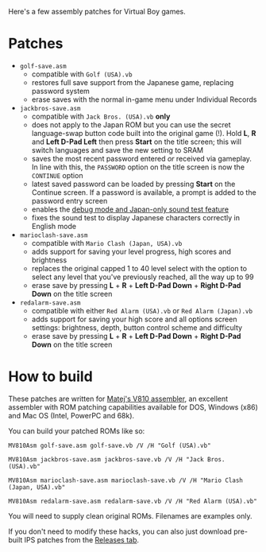 Here's a few assembly patches for Virtual Boy games.

# Patches
* `golf-save.asm`
  * compatible with `Golf (USA).vb`
  * restores full save support from the Japanese game, replacing password system
  * erase saves with the normal in-game menu under Individual Records
* `jackbros-save.asm`
  * compatible with `Jack Bros. (USA).vb` **only**
  * does not apply to the Japan ROM but you can use the secret language-swap button code built into the original game (!). Hold **L**, **R** and **Left D-Pad Left** then press **Start** on the title screen; this will switch languages and save the new setting to SRAM
  * saves the most recent password entered *or* received via gameplay. In line with this, the `PASSWORD` option on the title screen is now the `CONTINUE` option
  * latest saved password can be loaded by pressing **Start** on the Continue screen. If a password is available, a prompt is added to the password entry screen
  * enables the [debug mode and Japan-only sound test feature](https://www.virtual-boy.com/games/jack-bros/guides/)
  * fixes the sound test to display Japanese characters correctly in English mode
* `marioclash-save.asm`
  * compatible with `Mario Clash (Japan, USA).vb`
  * adds support for saving your level progress, high scores and brightness
  * replaces the original capped 1 to 40 level select with the option to select any level that you've previously reached, all the way up to 99
  * erase save by pressing **L** + **R** + **Left D-Pad Down** + **Right D-Pad Down** on the title screen
* `redalarm-save.asm`
  * compatible with either `Red Alarm (USA).vb` or `Red Alarm (Japan).vb`
  * adds support for saving your high score and all options screen settings: brightness, depth, button control scheme and difficulty
  * erase save by pressing **L** + **R** + **Left D-Pad Down** + **Right D-Pad Down** on the title screen

# How to build
These patches are written for [Matej's V810 assembler](http://matejhorvat.si/en/software/mv810asm/), an excellent assembler with ROM patching capabilities available for DOS, Windows (x86) and Mac OS (Intel, PowerPC and 68k).

You can build your patched ROMs like so:
```
MV810Asm golf-save.asm golf-save.vb /V /H "Golf (USA).vb"
```
```
MV810Asm jackbros-save.asm jackbros-save.vb /V /H "Jack Bros. (USA).vb"
```
```
MV810Asm marioclash-save.asm marioclash-save.vb /V /H "Mario Clash (Japan, USA).vb"
```
```
MV810Asm redalarm-save.asm redalarm-save.vb /V /H "Red Alarm (USA).vb"
```
You will need to supply clean original ROMs. Filenames are examples only.

If you don't need to modify these hacks, you can also just download pre-built IPS patches from the [Releases tab](https://github.com/vaguerant/vb-patches/releases).